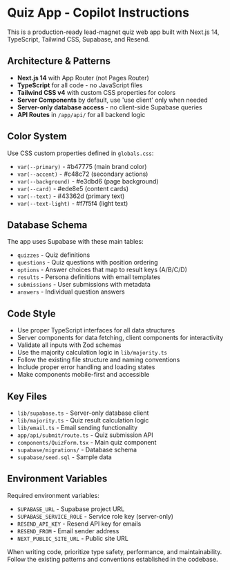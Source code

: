 <!-- Use this file to provide workspace-specific custom instructions to Copilot. For more details, visit https://code.visualstudio.com/docs/copilot/copilot-customization#_use-a-githubcopilotinstructionsmd-file -->

# Quiz App - Copilot Instructions

This is a production-ready lead-magnet quiz web app built with Next.js 14, TypeScript, Tailwind CSS, Supabase, and Resend.

## Architecture & Patterns

- **Next.js 14** with App Router (not Pages Router)
- **TypeScript** for all code - no JavaScript files
- **Tailwind CSS v4** with custom CSS properties for colors
- **Server Components** by default, use 'use client' only when needed
- **Server-only database access** - no client-side Supabase queries
- **API Routes** in `/app/api/` for all backend logic

## Color System

Use CSS custom properties defined in `globals.css`:
- `var(--primary)` - #b47775 (main brand color)
- `var(--accent)` - #c48c72 (secondary actions)
- `var(--background)` - #e3dbd6 (page background)
- `var(--card)` - #ede8e5 (content cards)
- `var(--text)` - #43362d (primary text)
- `var(--text-light)` - #f7f5f4 (light text)

## Database Schema

The app uses Supabase with these main tables:
- `quizzes` - Quiz definitions
- `questions` - Quiz questions with position ordering
- `options` - Answer choices that map to result keys (A/B/C/D)
- `results` - Persona definitions with email templates
- `submissions` - User submissions with metadata
- `answers` - Individual question answers

## Code Style

- Use proper TypeScript interfaces for all data structures
- Server components for data fetching, client components for interactivity
- Validate all inputs with Zod schemas
- Use the majority calculation logic in `lib/majority.ts`
- Follow the existing file structure and naming conventions
- Include proper error handling and loading states
- Make components mobile-first and accessible

## Key Files

- `lib/supabase.ts` - Server-only database client
- `lib/majority.ts` - Quiz result calculation logic
- `lib/email.ts` - Email sending functionality
- `app/api/submit/route.ts` - Quiz submission API
- `components/QuizForm.tsx` - Main quiz component
- `supabase/migrations/` - Database schema
- `supabase/seed.sql` - Sample data

## Environment Variables

Required environment variables:
- `SUPABASE_URL` - Supabase project URL
- `SUPABASE_SERVICE_ROLE` - Service role key (server-only)
- `RESEND_API_KEY` - Resend API key for emails
- `RESEND_FROM` - Email sender address
- `NEXT_PUBLIC_SITE_URL` - Public site URL

When writing code, prioritize type safety, performance, and maintainability. Follow the existing patterns and conventions established in the codebase.
